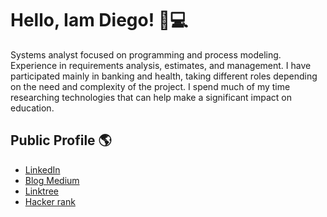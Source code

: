 # Hello, Iam Diego! 👋💻

Systems analyst focused on programming and process modeling.
Experience in requirements analysis, estimates, and management. I have participated mainly in banking and health, taking different roles depending on the need and complexity of the project. I spend much of my time researching technologies that can help make a significant impact on education.

## Public Profile 🌎 
- <a href="https://www.linkedin.com/in/dcortesnet">LinkedIn</a>
- <a href="https://medium.com/@diego.coder">Blog Medium</a>
- <a href="https://linktr.ee/diego.coder">Linktree</a>
- <a href="https://www.hackerrank.com/profile/dcortes_net">Hacker rank</a>
</a>

